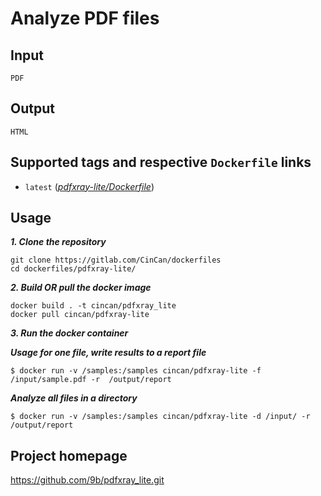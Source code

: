 # Analyze PDF files

## Input

```
PDF
```

## Output

```
HTML
```

## Supported tags and respective `Dockerfile` links
* `latest` 
([*pdfxray-lite/Dockerfile*](https://gitlab.com/CinCan/dockerfiles/blob/master/pdfxray-lite/Dockerfile))

## Usage

***1. Clone the repository***

```
git clone https://gitlab.com/CinCan/dockerfiles
cd dockerfiles/pdfxray-lite/
```

***2. Build OR pull the docker image*** 

```
docker build . -t cincan/pdfxray_lite
docker pull cincan/pdfxray-lite
```

***3. Run the docker container***

***Usage for one file, write results to a report file***  

`$ docker run -v /samples:/samples cincan/pdfxray-lite -f /input/sample.pdf -r 
/output/report`  

***Analyze all files in a directory***  

`$ docker run -v /samples:/samples cincan/pdfxray-lite -d /input/ -r /output/report`

## Project homepage

https://github.com/9b/pdfxray_lite.git
